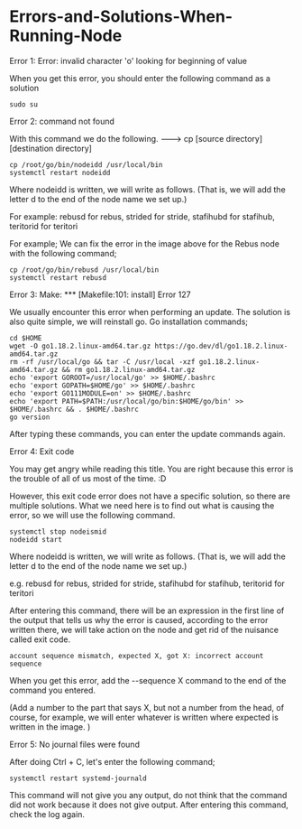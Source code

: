 # Errors-and-Solutions-When-Running-Node

Error 1: Error: invalid character 'o' looking for beginning of value

When you get this error, you should enter the following command as a solution

    sudo su


Error 2: command not found

With this command we do the following. ---> cp [source directory] [destination directory]

    cp /root/go/bin/nodeidd /usr/local/bin
    systemctl restart nodeidd
    
Where nodeidd is written, we will write as follows. (That is, we will add the letter d to the end of the node name we set up.)

For example: rebusd for rebus, strided for stride, stafihubd for stafihub, teritorid for teritori

For example; We can fix the error in the image above for the Rebus node with the following command;

    cp /root/go/bin/rebusd /usr/local/bin
    systemctl restart rebusd



Error 3: Make: *** [Makefile:101: install] Error 127

We usually encounter this error when performing an update. The solution is also quite simple, we will reinstall go.
Go installation commands;

    cd $HOME
    wget -O go1.18.2.linux-amd64.tar.gz https://go.dev/dl/go1.18.2.linux-amd64.tar.gz
    rm -rf /usr/local/go && tar -C /usr/local -xzf go1.18.2.linux-amd64.tar.gz && rm go1.18.2.linux-amd64.tar.gz
    echo 'export GOROOT=/usr/local/go' >> $HOME/.bashrc
    echo 'export GOPATH=$HOME/go' >> $HOME/.bashrc
    echo 'export GO111MODULE=on' >> $HOME/.bashrc
    echo 'export PATH=$PATH:/usr/local/go/bin:$HOME/go/bin' >> $HOME/.bashrc && . $HOME/.bashrc
    go version

After typing these commands, you can enter the update commands again.


Error 4: Exit code

You may get angry while reading this title. You are right because this error is the trouble of all of us most of the time. :D

However, this exit code error does not have a specific solution, so there are multiple solutions. What we need here is to find out what is causing the error, so we will use the following command.

    systemctl stop nodeismid 
    nodeidd start 
    
Where nodeidd is written, we will write as follows. (That is, we will add the letter d to the end of the node name we set up.)

e.g. rebusd for rebus, strided for stride, stafihubd for stafihub, teritorid for teritori

After entering this command, there will be an expression in the first line of the output that tells us why the error is caused, according to the error written there, we will take action on the node and get rid of the nuisance called exit code.


    account sequence mismatch, expected X, got X: incorrect account sequence
When you get this error, add the --sequence X command to the end of the command you entered.

(Add a number to the part that says X, but not a number from the head, of course, for example, we will enter whatever is written where expected is written in the image. )

Error 5: No journal files were found

After doing Ctrl + C, let's enter the following command;

    systemctl restart systemd-journald
  
This command will not give you any output, do not think that the command did not work because it does not give output. After entering this command, check the log again.

